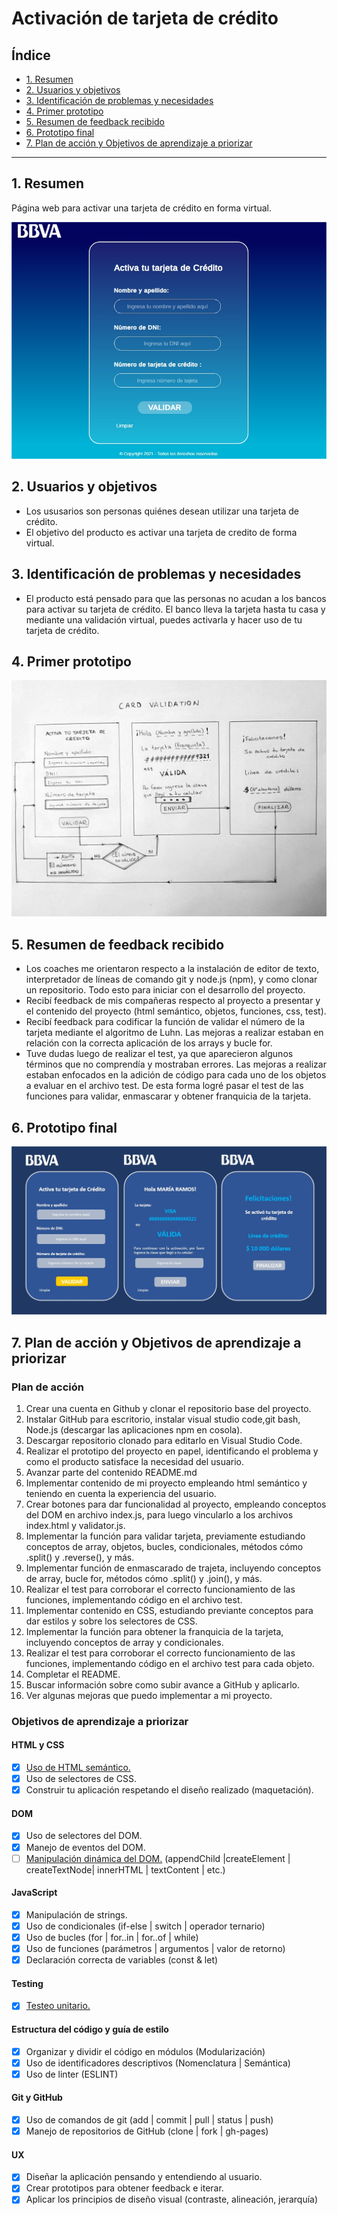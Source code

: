 # Activación de tarjeta de crédito

## Índice
* [1. Resumen](#1-resumen)
* [2. Usuarios y objetivos](#2-usuarios-y-objetivos)
* [3. Identificación de problemas y necesidades](#3-identificación-de-problemas-y-necesidades)
* [4. Primer prototipo](#4-primer-prototipo)
* [5. Resumen de feedback recibido](#5-resumen-de-feedback-recibido)
* [6. Prototipo final](#6-prototipo-final)
* [7. Plan de acción y Objetivos de aprendizaje a priorizar](#7-plan-de-acción-y-objetivos-de-aprendizaje-a-priorizar)
****
## 1. Resumen
Página web para activar una tarjeta de crédito en forma virtual.

![Proyecto_final](/src/src/Proyecto_final.png)

## 2. Usuarios y objetivos
  * Los ususarios son personas quiénes desean utilizar una tarjeta de crédito.
  * El objetivo del producto es activar una tarjeta de credito de forma virtual.

## 3. Identificación de problemas y necesidades
  * El producto está pensado para que las personas no acudan a los bancos
    para activar su tarjeta de crédito. El banco lleva la tarjeta hasta tu 
    casa y mediante una validación virtual, puedes activarla y hacer uso de
    tu tarjeta de crédito.

## 4. Primer prototipo  
![Prototipo_en_papel](/src/src/Prototipo_en_papel.png) 

## 5. Resumen de feedback recibido 
  * Los coaches me orientaron respecto a la instalación de editor de texto, 
    interpretador de líneas de comando git y node.js (npm), y como clonar 
    un repositorio. Todo esto para iniciar con el desarrollo del proyecto.
  * Recibí feedback de mis compañeras respecto al proyecto a presentar y el
    contenido del proyecto (html semántico, objetos, funciones, css, test).
  * Recibí feedback para codificar la función de validar el número de
    la tarjeta mediante el algoritmo de Luhn. Las mejoras a realizar estaban
    en relación con la correcta aplicación de los arrays y bucle for.
  * Tuve dudas luego de realizar el test, ya que aparecieron algunos términos
    que no comprendía y mostraban errores. Las mejoras a realizar estaban 
    enfocados en la adición de código para cada uno de los objetos a evaluar 
    en el archivo test. De esta forma logré pasar el test de las funciones 
    para validar, enmascarar y obtener franquicia de la tarjeta.

## 6. Prototipo final
![Prototipo_final](/src/src/Prototipo_final.png)
   
## 7. Plan de acción y Objetivos de aprendizaje a priorizar
### Plan de acción 
  1. Crear una cuenta en Github y clonar el repositorio base del proyecto.
  2. Instalar GitHub para escritorio, instalar visual studio code,git bash,
     Node.js (descargar las aplicaciones npm en cosola).
  3. Descargar repositorio clonado para editarlo en Visual Studio Code.
  4. Realizar el prototipo del proyecto en papel, identificando el problema y
     como el producto satisface la necesidad del usuario.
  5. Avanzar parte del contenido README.md
  5. Implementar contenido de mi proyecto empleando html semántico y teniendo
     en cuenta la experiencia del usuario.
  6. Crear botones para dar funcionalidad al proyecto, empleando conceptos
     del DOM en archivo index.js, para luego vincularlo a los archivos 
     index.html y validator.js.
  7. Implementar la función para validar tarjeta, previamente estudiando 
     conceptos de array, objetos, bucles, condicionales, métodos cómo .split()
     y .reverse(), y más.
  8. Implementar función de enmascarado de trajeta, incluyendo conceptos de array,
     bucle for, métodos cómo .split() y .join(), y más.
  10. Realizar el test para corroborar el correcto funcionamiento de las funciones,
      implementando código en el archivo test.
  11. Implementar contenido en CSS, estudiando previante conceptos para dar estilos
      y sobre los selectores de CSS.
  12. Implementar la función para obtener la franquicia de la tarjeta, incluyendo 
      conceptos de array y condicionales.
  13. Realizar el test para corroborar el correcto funcionamiento de las funciones,
      implementando código en el archivo test para cada objeto.
  14. Completar el README.
  15. Buscar información sobre como subir avance a GitHub y aplicarlo.
  16. Ver algunas mejoras que puedo implementar a mi proyecto.

### Objetivos de aprendizaje a priorizar

#### HTML y CSS

* [X] [Uso de HTML semántico.](https://developer.mozilla.org/en-US/docs/Glossary/Semantics#Semantics_in_HTML)
* [X] Uso de selectores de CSS.
* [X] Construir tu aplicación respetando el diseño realizado (maquetación).

#### DOM

* [X] Uso de selectores del DOM.
* [X] Manejo de eventos del DOM.
* [ ] [Manipulación dinámica del DOM.](https://developer.mozilla.org/es/docs/Referencia_DOM_de_Gecko/Introducci%C3%B3n)
(appendChild |createElement | createTextNode| innerHTML | textContent | etc.)

#### JavaScript

* [X] Manipulación de strings.
* [X] Uso de condicionales (if-else | switch | operador ternario)
* [X] Uso de bucles (for | for..in | for..of | while)
* [X] Uso de funciones (parámetros | argumentos | valor de retorno)
* [X] Declaración correcta de variables (const & let)

#### Testing

* [X] [Testeo unitario.](https://jestjs.io/docs/es-ES/getting-started)

#### Estructura del código y guía de estilo

* [X] Organizar y dividir el código en módulos (Modularización)
* [X] Uso de identificadores descriptivos (Nomenclatura | Semántica)
* [X] Uso de linter (ESLINT)

#### Git y GitHub

* [X] Uso de comandos de git (add | commit | pull | status | push)
* [X] Manejo de repositorios de GitHub (clone | fork | gh-pages)

#### UX

* [X] Diseñar la aplicación pensando y entendiendo al usuario.
* [X] Crear prototipos para obtener feedback e iterar.
* [X] Aplicar los principios de diseño visual (contraste, alineación, jerarquía)
